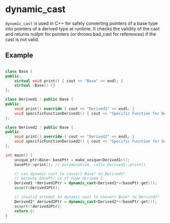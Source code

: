 # dynamic_cast

`dynamic_cast` is used in C++ for safely converting pointers of a base type into pointers of a derived type at runtime. It checks the validity of the cast and returns nullptr for pointers (or throws bad_cast for references) if the cast is not valid.

## Example
```cpp

class Base {
public:
    virtual void print() { cout << "Base" << endl; }
    virtual ~Base() {}
};

class Derived1 : public Base {
public:
    void print() override { cout << "Derived1" << endl; }
    void specificFunctionDerived1() { cout << "Specific Function for Derived1" << endl; }
};

class Derived2 : public Base {
public:
    void print() override { cout << "Derived2" << endl; }
    void specificFunctionDerived2() { cout << "Specific Function for Derived2" << endl; }
};

int main() {
    unique_ptr<Base> basePtr = make_unique<Derived1>();
    basePtr->print(); // polymorphism, calls Derived1::print()

    // can dynamic cast to convert Base* to Derived1*
    // because basePtr is of type derived 1
    Derived1 *derived1Ptr = dynamic_cast<Derived1*>(basePtr.get());
    assert(derived1Ptr);

    // invalid attempt to dynamic cast to convert Base* to Derived2*
    Derived2* derived2Ptr = dynamic_cast<Derived2*>(basePtr.get());
    assert(!derived2Ptr);
    return 0;
}
```
